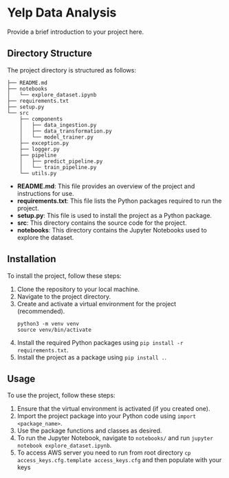 # Yelp Data Analysis

Provide a brief introduction to your project here.

## Directory Structure

The project directory is structured as follows:

```
├── README.md
├── notebooks
│   └── explore_dataset.ipynb
├── requirements.txt
├── setup.py
└── src
    ├── components
    │   ├── data_ingestion.py
    │   ├── data_transformation.py
    │   └── model_trainer.py
    ├── exception.py
    ├── logger.py
    ├── pipeline
    │   ├── predict_pipeline.py
    │   └── train_pipeline.py
    └── utils.py
```

- **README.md**: This file provides an overview of the project and instructions for use.
- **requirements.txt**: This file lists the Python packages required to run the project.
- **setup.py**: This file is used to install the project as a Python package.
- **src**: This directory contains the source code for the project.
- **notebooks**: This directory contains the Jupyter Notebooks used to explore the dataset.

## Installation

To install the project, follow these steps:

1. Clone the repository to your local machine.
2. Navigate to the project directory.
3. Create and activate a virtual environment for the project (recommended).
    ```console
    python3 -m venv venv
    source venv/bin/activate
    ```
4. Install the required Python packages using `pip install -r requirements.txt`.
5. Install the project as a package using `pip install .`.

## Usage

To use the project, follow these steps:

1. Ensure that the virtual environment is activated (if you created one).
2. Import the project package into your Python code using `import <package_name>`.
3. Use the package functions and classes as desired.
4. To run the Jupyter Notebook, navigate to `notebooks/` and run `jupyter notebook explore_dataset.ipynb`.
5. To access AWS server you need to run from root directory `cp access_keys.cfg.template access_keys.cfg` and then populate with your keys